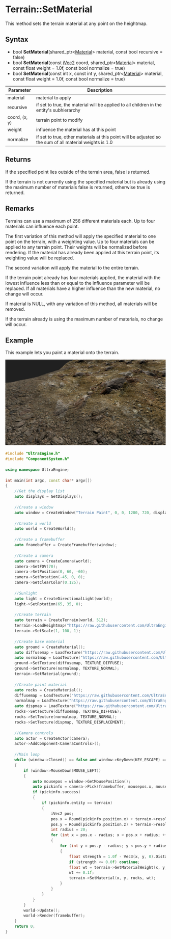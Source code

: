 # Terrain::SetMaterial

This method sets the terrain material at any point on the heightmap. 

## Syntax
- bool **SetMaterial**(shared_ptr<[Material](Material.md)\> material, const bool recursive = false)
- bool **SetMaterial**(const [iVec2](iVec2.md) coord, shared_ptr<[Material](Material.md)\> material, const float weight = 1.0f, const bool normalize = true)
- bool **SetMaterial**(const int x, const int y, shared_ptr<[Material](Material.md)\> material, const float weight = 1.0f, const bool normalize = true)

| Parameter | Description |
|---|---|
| material | material to apply |
| recursive | if set to true, the material will be applied to all children in the entity's subhierarchy |
| coord, (x, y) | terrain point to modify |
| weight | influence the material has at this point |
| normalize | if set to true, other materials at this point will be adjusted so the sum of all material weights is 1.0 |

## Returns

If the specified point lies outside of the terrain area, false is returned.

If the terrain is not currently using the specified material but is already using the maximum number of materials false is returned, otherwise true is returned.

## Remarks

Terrains can use a maximum of 256 different materials each. Up to four materials can influence each point.

The first variation of this method will apply the specified material to one point on the terrain, with a weighting value. Up to four materials can be applied to any terrain point. Their weights will be normalized before rendering. If the material has already been applied at this terrain point, its weighting value will be replaced.

The second variation will apply the material to the entire terrain.

If the terrain point already has four materials applied, the material with the lowest influence less than or equal to the influence parameter will be replaced. If all materials have a higher influence than the new material, no change will occur.

If material is NULL, with any variation of this method, all materials will be removed.

If the terrain already is using the maximum number of materials, no change will occur.

## Example

This example lets you paint a material onto the terrain.

![](https://raw.githubusercontent.com/Leadwerks/Documentation/master/Images/terrain_setmaterial.jpg)

```c++
#include "UltraEngine.h"
#include "ComponentSystem.h"

using namespace UltraEngine;

int main(int argc, const char* argv[])
{
    //Get the display list
    auto displays = GetDisplays();

    //Create a window
    auto window = CreateWindow("Terrain Paint", 0, 0, 1280, 720, displays[0], WINDOW_CENTER | WINDOW_TITLEBAR);

    //Create a world
    auto world = CreateWorld();

    //Create a framebuffer
    auto framebuffer = CreateFramebuffer(window);

    //Create a camera
    auto camera = CreateCamera(world);
    camera->SetFOV(70);
    camera->SetPosition(0, 60, -60);
    camera->SetRotation(-45, 0, 0);
    camera->SetClearColor(0.125);

    //Sunlight
    auto light = CreateDirectionalLight(world);
    light->SetRotation(65, 35, 0);

    //Create terrain
    auto terrain = CreateTerrain(world, 512);
    terrain->LoadHeightmap("https://raw.githubusercontent.com/UltraEngine/Documentation/master/Assets/Terrain/512.r16");
    terrain->SetScale(1, 100, 1);

    //Create base material
    auto ground = CreateMaterial();
    auto diffusemap = LoadTexture("https://raw.githubusercontent.com/UltraEngine/Documentation/master/Assets/Materials/Ground/river_small_rocks_diff_4k.dds");
    auto normalmap = LoadTexture("https://raw.githubusercontent.com/UltraEngine/Documentation/master/Assets/Materials/Ground/river_small_rocks_nor_gl_4k.dds");
    ground->SetTexture(diffusemap, TEXTURE_DIFFUSE);
    ground->SetTexture(normalmap, TEXTURE_NORMAL);
    terrain->SetMaterial(ground);

    //Create paint material
    auto rocks = CreateMaterial();
    diffusemap = LoadTexture("https://raw.githubusercontent.com/UltraEngine/Documentation/master/Assets/Materials/Ground/Rocks_Dirt_Ground_2k.dds");
    normalmap = LoadTexture("https://raw.githubusercontent.com/UltraEngine/Documentation/master/Assets/Materials/Ground/Rocks_Dirt_Ground_2k_dot3.dds");
    auto dispmap = LoadTexture("https://raw.githubusercontent.com/UltraEngine/Documentation/master/Assets/Materials/Ground/Rocks_Dirt_Ground_2k_disp.dds");
    rocks->SetTexture(diffusemap, TEXTURE_DIFFUSE);
    rocks->SetTexture(normalmap, TEXTURE_NORMAL);
    rocks->SetTexture(dispmap, TEXTURE_DISPLACEMENT);

    //Camera controls
    auto actor = CreateActor(camera);
    actor->AddComponent<CameraControls>();

    //Main loop
    while (window->Closed() == false and window->KeyDown(KEY_ESCAPE) == false)
    {
        if (window->MouseDown(MOUSE_LEFT))
        {
            auto mousepos = window->GetMousePosition();
            auto pickinfo = camera->Pick(framebuffer, mousepos.x, mousepos.y);
            if (pickinfo.success)
            {
                if (pickinfo.entity == terrain)
                {
                    iVec2 pos;
                    pos.x = Round(pickinfo.position.x) + terrain->resolution.x / 2;
                    pos.y = Round(pickinfo.position.z) + terrain->resolution.y / 2;
                    int radius = 20;
                    for (int x = pos.x - radius; x < pos.x + radius; ++x)
                    {
                        for (int y = pos.y - radius; y < pos.y + radius; ++y)
                        {
                            float strength = 1.0f - Vec3(x, y, 0).DistanceToPoint(Vec3(pos.x, pos.y, 0)) / float(radius);
                            if (strength <= 0.0f) continue;
                            float wt = terrain->GetMaterialWeight(x, y, rocks);
                            wt += 0.1f;
                            terrain->SetMaterial(x, y, rocks, wt);
                        }
                    }
                }
            }
        }
        world->Update();
        world->Render(framebuffer);
    }
    return 0;
}
```
